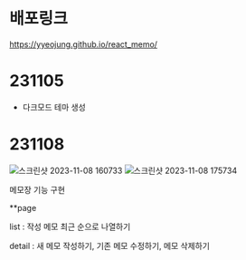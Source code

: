# 배포링크
https://yyeojung.github.io/react_memo/

# 231105
- 다크모드 테마 생성

# 231108
![스크린샷 2023-11-08 160733](https://github.com/yyeojung/react_memo/assets/144653702/5acc55d0-cd7c-4726-96d7-7ad321b28a05)
![스크린샷 2023-11-08 175734](https://github.com/yyeojung/react_memo/assets/144653702/47951cdc-ed43-458d-848a-491d8b6b7215)

메모장 기능 구현

**page

list : 작성 메모 최근 순으로 나열하기

detail : 새 메모 작성하기, 기존 메모 수정하기, 메모 삭제하기
